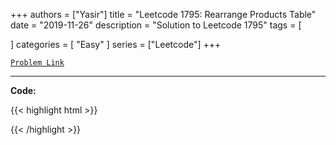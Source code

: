 
+++
authors = ["Yasir"]
title = "Leetcode 1795: Rearrange Products Table"
date = "2019-11-26"
description = "Solution to Leetcode 1795"
tags = [
    
]
categories = [
    "Easy"
]
series = ["Leetcode"]
+++



[`Problem Link`](https://leetcode.com/problems/rearrange-products-table/description/)

---

**Code:**

{{< highlight html >}}

{{< /highlight >}}

